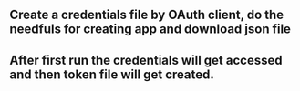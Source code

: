 ## Create a credentials file by OAuth client, do the needfuls for creating app and download json file
## After first run the credentials will get accessed and then token file will get created.
